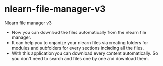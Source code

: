 # nlearn-file-manager-v3
Nlearn file manager v3

- Now you can download the files automatically from the nlearn file manager.
- It can help you to organize your nlearn files via creating folders for modules and subfolders for every sections including all the files.
- With this application you can download every content automatically. So you don't need to search and files one by one and download them.
